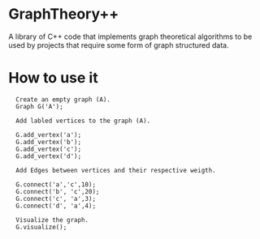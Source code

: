 # GraphTheory++

A library of C++ code that implements graph theoretical algorithms to be used by projects that require some form of graph structured data.

# How to use it
```
  Create an empty graph (A).
  Graph G('A');

  Add labled vertices to the graph (A).

  G.add_vertex('a');
  G.add_vertex('b');
  G.add_vertex('c');
  G.add_vertex('d');

  Add Edges between vertices and their respective weigth.
  
  G.connect('a','c',10);
  G.connect('b', 'c',20);
  G.connect('c', 'a',3);
  G.connect('d', 'a',4);

  Visualize the graph.
  G.visualize();
```

